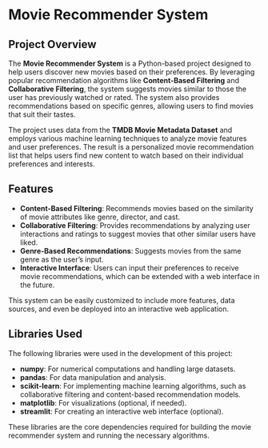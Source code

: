 # Movie Recommender System

## Project Overview

The **Movie Recommender System** is a Python-based project designed to help users discover new movies based on their preferences. By leveraging popular recommendation algorithms like **Content-Based Filtering** and **Collaborative Filtering**, the system suggests movies similar to those the user has previously watched or rated. The system also provides recommendations based on specific genres, allowing users to find movies that suit their tastes.

The project uses data from the **TMDB Movie Metadata Dataset** and employs various machine learning techniques to analyze movie features and user preferences. The result is a personalized movie recommendation list that helps users find new content to watch based on their individual preferences and interests.

## Features

- **Content-Based Filtering**: Recommends movies based on the similarity of movie attributes like genre, director, and cast.
- **Collaborative Filtering**: Provides recommendations by analyzing user interactions and ratings to suggest movies that other similar users have liked.
- **Genre-Based Recommendations**: Suggests movies from the same genre as the user’s input.
- **Interactive Interface**: Users can input their preferences to receive movie recommendations, which can be extended with a web interface in the future.

This system can be easily customized to include more features, data sources, and even be deployed into an interactive web application.

## Libraries Used

The following libraries were used in the development of this project:

- **numpy**: For numerical computations and handling large datasets.
- **pandas**: For data manipulation and analysis.
- **scikit-learn**: For implementing machine learning algorithms, such as collaborative filtering and content-based recommendation models.
- **matplotlib**: For visualizations (optional, if needed).
- **streamlit**: For creating an interactive web interface (optional).

These libraries are the core dependencies required for building the movie recommender system and running the necessary algorithms.

